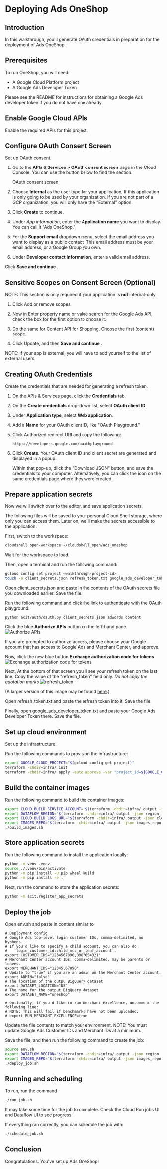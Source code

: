 # Deploying Ads OneShop

<!-- TODO: Update numbering here and below for style guide -->

<walkthrough-metadata>
  <meta name="title" content="Deploying Ads OneShop" />
  <meta name="description" content="A step by step guide on configuring cloud and deploying the dashboard." />
</walkthrough-metadata>


## Introduction

In this walkthrough, you'll generate OAuth credentials in preparation for the deployment of Ads OneShop.

<walkthrough-tutorial-difficulty difficulty="3"></walkthrough-tutorial-difficulty>
<walkthrough-tutorial-duration duration="45"></walkthrough-tutorial-duration>


## Prerequisites

To run OneShop, you will need:

 - A Google Cloud Platform project
 - A Google Ads Developer Token

Please see the README for instructions for obtaining a Google Ads developer
token if you do not have one already.

<walkthrough-project-setup billing="true"></walkthrough-project-setup>


## Enable Google Cloud APIs

Enable the required APIs for this project.

<walkthrough-enable-apis apis="serviceusage.googleapis.com,iam.googleapis.com,googleads.googleapis.com,shoppingcontent.googleapis.com">
</walkthrough-enable-apis>


## Configure OAuth Consent Screen

Set up OAuth consent.

1.  Go to the **APIs & Services > OAuth consent screen** page in the Cloud
    Console. You can use the button below to find the section.

    <walkthrough-path-nav path="/apis/credentials/consent">OAuth consent screen</walkthrough-path-nav>

1.  Choose **Internal** as the user type for your application,
    If this application is only going to be used by your organization. If you
    are not part of a GCP organization, you will only have the "External"
    option.

1.  Click
    <walkthrough-spotlight-pointer cssSelector="button[type='submit']">**Create**</walkthrough-spotlight-pointer>
    to continue.

1.  Under *App information*, enter the **Application name** you want to display.
    You can call it "Ads OneShop."

1.  For the **Support email** dropdown menu, select the email address you want
    to display as a public contact. This email address must be your email
    address, or a Google Group you own.

1.  Under **Developer contact information**, enter a valid email address.

Click
<walkthrough-spotlight-pointer cssSelector=".cfc-stepper-step-continue-button">
  **Save and continue**
</walkthrough-spotlight-pointer>.


## Sensitive Scopes on Consent Screen (Optional)

NOTE: This section is only required if your application is **not** internal-only.

1.  Click
    <walkthrough-spotlight-pointer locator="semantic({button 'Add or remove scopes'})">
      Add or remove scopes
    </walkthrough-spotlight-pointer>

1.  Now in
    <walkthrough-spotlight-pointer locator="semantic({combobox 'Filter'})">
      Enter property name or value
    </walkthrough-spotlight-pointer> search for the Google Ads API, check the
    box for the first option to choose it.

1.  Do the same for Content API for Shopping. Choose the first (content) scope.

1.  Click
    <walkthrough-spotlight-pointer locator="text('Update')">
      Update,
    </walkthrough-spotlight-pointer>
    and then
    <walkthrough-spotlight-pointer cssSelector=".cfc-stepper-step-continue-button">
      **Save and continue**
    </walkthrough-spotlight-pointer>.


NOTE: If your app is external, you will have to add yourself to the list of
external users.


## Creating OAuth Credentials

Create the credentials that are needed for generating a refresh token.

1.  On the APIs & Services page, click the
    <walkthrough-spotlight-pointer cssSelector="#cfctest-section-nav-item-metropolis_api_credentials">**Credentials**</walkthrough-spotlight-pointer>
    tab.

1.  On the
    <walkthrough-spotlight-pointer cssSelector="[id$=action-bar-create-button]" validationPath="/apis/credentials">**Create
    credentials**</walkthrough-spotlight-pointer> drop-down list, select **OAuth
    client ID**.

1.  Under
    <walkthrough-spotlight-pointer cssSelector="[formcontrolname='typeControl']">**Application
    type**</walkthrough-spotlight-pointer>, select **Web application**.

1.  Add a
    <walkthrough-spotlight-pointer cssSelector="[formcontrolname='displayName']">**Name**</walkthrough-spotlight-pointer>
    for your OAuth client ID, like "OAuth Playground."

1.  Click
    <walkthrough-spotlight-pointer locator="semantic({group 'Authorized redirect URIs'} {button 'Add URI'})">Authorized redirect URI</walkthrough-spotlight-pointer>
    and copy the following:

    ```
    https://developers.google.com/oauthplayground
    ```

1.  Click **Create**. Your OAuth client ID and client secret are generated and
    displayed in a popup.

    Within that pop-up, dlick the "Download JSON" button, and save the
    credentials to your computer. Alternatively, you can click the icon on the
    same credentials page where they were created.


## Prepare application secrets

Now we will switch over to the editor, and save application secrets.

The following files will be saved to your personal Cloud Shell storage, where
only you can access them. Later on, we'll  make the secrets accessible to the
application.

First, switch to the workspace:

```sh
cloudshell open-workspace ~/cloudshell_open/ads_oneshop
```

Wait for the workspace to load.

Then,
<walkthrough-editor-spotlight spotlightId="menu-terminal-new-terminal">
  open a terminal
</walkthrough-editor-spotlight> and run the following command:

<!-- Files must exist for the editor to open them -->
```sh
gcloud config set project <walkthrough-project-id>
touch -a client_secrets.json refresh_token.txt google_ads_developer_token.txt env.sh
```

Open
<walkthrough-editor-open-file filePath="client_secrets.json">
  client_secrets.json
</walkthrough-editor-open-file>
and paste in the contents of the OAuth secrets file you downloaded earlier.
Save the file.

Run the following command and click the link to authenticate with the OAuth
playground:

```sh
python acit/auth/oauth.py client_secrets.json adwords content
```

Click the blue **Authorize APIs** button on the left-hand pane.
![Authorize APIs](https://services.google.com/fh/files/misc/authorize_apis.png)

If you are prompted to authorize access, please choose your Google account that
has access to Google Ads and Merchant Center, and approve.

Now, click the new blue button **Exchange authorization code for tokens**
![Exchange authorization code for tokens](https://services.google.com/fh/files/misc/exchange_authorization_code_for_token.png)

Next, At the bottom of that screen you'll see your refresh token on the last
line.  Copy the value of the "refresh_token" field only. *Do not copy the
quotation marks*
![refresh_token](https://services.google.com/fh/files/misc/refresh_token.png)

(A larger version of this image may be found [here](https://services.google.com/fh/files/misc/refresh_token.png).)

Open
<walkthrough-editor-open-file filePath="refresh_token.txt">
  refresh_token.txt
</walkthrough-editor-open-file>
and paste the refresh token into it. Save the file.

Finally, open
<walkthrough-editor-open-file filePath="google_ads_developer_token.txt">
  google_ads_developer_token.txt
</walkthrough-editor-open-file>
and paste your Google Ads Developer Token there. Save the file.


## Set up cloud environment

Set up the infrastructure.

<!-- TODO: fix region parameterization -->

Run the following commands to provision the infrastructure:

```sh
export GOOGLE_CLOUD_PROJECT="$(gcloud config get project)"
terraform -chdir=infra/ init
terraform -chdir=infra/ apply -auto-approve -var "project_id=${GOOGLE_CLOUD_PROJECT}" -var "region=us-central1"
```


## Build the container images

Run the following command to build the container images:

```sh
export CLOUD_BUILD_SERVICE_ACCOUNT="$(terraform -chdir=infra/ output -json cloud_build_sa | jq -r)"
export DATAFLOW_REGION="$(terraform -chdir=infra/ output -json region | jq -r)"
export CLOUD_BUILD_LOGS_URL="$(terraform -chdir=infra/ output -json cloud_build_logs_url | jq -r)"
export IMAGES_REPO="$(terraform -chdir=infra/ output -json images_repo | jq -r)"
./build_images.sh
```


## Store application secrets

Run the following command to install the application locally:

```sh
python -m venv .venv
source ./.venv/bin/activate
python -m pip install -U pip wheel build
python -m pip install -e .
```

Next, run the command to store the application secrets:

```sh
python -m acit.register_app_secrets
```


## Deploy the job


Open
<walkthrough-editor-open-file filePath="env.sh">
  env.sh
</walkthrough-editor-open-file>
and paste in content similar to

```
# Deployment config
# Google Ads top-level login customer IDs, comma-delimited, no hyphens.
# If you'd like to specify a child account, you can also do
#   `login_customer_id:child_mcc_or_leaf_account`.
export CUSTOMER_IDS="1234567890,0987654321"
# Merchant Center account IDs, comma-delimited, may be parents or leaves.
export MERCHANT_IDS="12345,67890"
# Update to "true" if you are an admin on the Merchant Center account.
export ADMIN="false"
# The location of the outpu BigQuery dataset
export DATASET_LOCATION="US"
# The name for the output BigQuery dataset
export DATASET_NAME="oneshop"

# Optionally, if you'd like to run Merchant Excellence, uncomment the following line:
# NOTE: This will fail if benchmarks have not been uploaded.
# export RUN_MERCHANT_EXCELLENCE=true
```

Update the file contents to match your environment.
NOTE: You must update Google Ads Customer IDs and Merchant IDs at a minimum.

Save the file, and then run the following command to create the job:

```sh
source env.sh
export DATAFLOW_REGION="$(terraform -chdir=infra/ output -json region | jq -r)"
export IMAGES_REPO="$(terraform -chdir=infra/ output -json images_repo | jq -r)"
./deploy_job.sh
```


## Running and scheduling

To run, run the command

```sh
./run_job.sh
```

It may take some time for the job to complete. Check the Cloud Run jobs UI and
Dataflow UI to see progress.

If everything ran correctly, you can schedule the job with:

```sh
./schedule_job.sh
```


## Conclusion

Congratulations. You've set up Ads OneShop!

<walkthrough-conclusion-trophy></walkthrough-conclusion-trophy>

<walkthrough-inline-feedback></walkthrough-inline-feedback>
